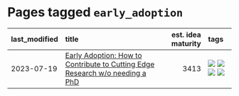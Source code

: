 # Pages tagged `early_adoption`

|last_modified|title|est. idea maturity|tags
|:---|:---|---:|:---|
|2023-07-19|[Early Adoption: How to Contribute to Cutting Edge Research w/o needing a PhD](../early_adoption_and_fomo.md)|3413|[![](https://img.shields.io/badge/tag-career_advice-e33481)](../tags/career_advice.md) [![](https://img.shields.io/badge/tag-early_adoption-b59164)](../tags/early_adoption.md) [![](https://img.shields.io/badge/tag-mentoring-2b1224)](../tags/mentoring.md) [![](https://img.shields.io/badge/tag-reddit-869cae)](../tags/reddit.md)|